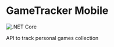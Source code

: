 # GameTracker Mobile

![.NET Core](https://github.com/tbd-friends/gametracker-mobile/workflows/.NET%20Core/badge.svg?branch=main)

API to track personal games collection
